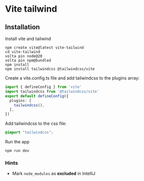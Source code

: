 # Vite tailwind

## Installation

Install vite and tailwind

```shell
npm create vite@latest vite-tailwind
cd vite-tailwind
volta pin node@20
volta pin npm@bundled
npm install
npm install tailwindcss @tailwindcss/vite
```

Create a vite.config.ts file and add tailwindcss to the plugins array:

```ts
import { defineConfig } from 'vite'
import tailwindcss from '@tailwindcss/vite'
export default defineConfig({
  plugins: [
    tailwindcss(),
  ],
})
```

Add tailwindcss to the css file:

```css
@import "tailwindcss";
```

Run the app

```shell
npm run dev
```

### Hints

- Mark `node_modules` as **excluded** in IntelliJ
